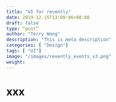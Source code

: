 ```yaml
---
title: "UI for revently"
date: 2019-12-15T13:09:06+08:00
draft: false
type: “post”
author: "Terry Wang"
description: "This is meta description"
categories: [ "Design"]
tags: [ "UI"]
image: "/images/revently_events_v3.png"
weight: 
---
```


# xxx
